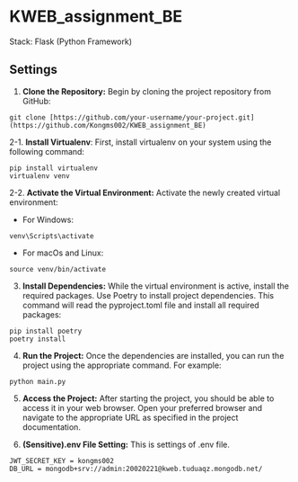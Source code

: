 # KWEB_assignment_BE
Stack: Flask (Python Framework)

## Settings
1. <strong>Clone the Repository:</strong> Begin by cloning the project repository from GitHub:
```
git clone [https://github.com/your-username/your-project.git](https://github.com/Kongms002/KWEB_assignment_BE)
```

2-1. <strong>Install Virtualenv</strong>: First, install virtualenv on your system using the following command:
```
pip install virtualenv
virtualenv venv
```
2-2. <strong>Activate the Virtual Environment:</strong> Activate the newly created virtual environment:
- For Windows:
```
venv\Scripts\activate
```
- For macOs and Linux:
```
source venv/bin/activate
```

3. <strong>Install Dependencies:</strong> While the virtual environment is active, install the required packages. Use Poetry to install project dependencies. This command will read the pyproject.toml file and install all required packages:
```
pip install poetry
poetry install
```

4. <strong>Run the Project:</strong> Once the dependencies are installed, you can run the project using the appropriate command. For example:
```
python main.py
```

5. <strong>Access the Project:</strong> After starting the project, you should be able to access it in your web browser. Open your preferred browser and navigate to the appropriate URL as specified in the project documentation.

6. <strong>(Sensitive).env File Setting:</strong> This is settings of .env file.
```
JWT_SECRET_KEY = kongms002
DB_URL = mongodb+srv://admin:20020221@kweb.tuduaqz.mongodb.net/
```
